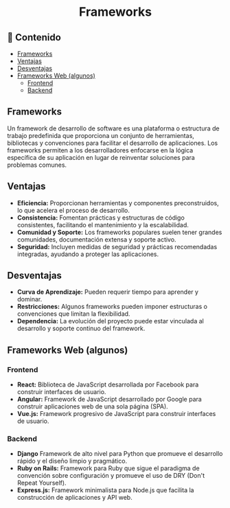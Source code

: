 <h1 align="center">Frameworks</h1>

<h2>📑 Contenido</h2>

- [Frameworks](#frameworks)
- [Ventajas](#ventajas)
- [Desventajas](#desventajas)
- [Frameworks Web (algunos)](#frameworks-web-algunos)
  - [Frontend](#frontend)
  - [Backend](#backend)

## Frameworks

Un framework de desarrollo de software es una plataforma o estructura de trabajo predefinida que proporciona un conjunto de herramientas, bibliotecas y convenciones para facilitar el desarrollo de aplicaciones. Los frameworks permiten a los desarrolladores enfocarse en la lógica específica de su aplicación en lugar de reinventar soluciones para problemas comunes.

## Ventajas

- **Eficiencia:** Proporcionan herramientas y componentes preconstruidos, lo que acelera el proceso de desarrollo.
- **Consistencia:** Fomentan prácticas y estructuras de código consistentes, facilitando el mantenimiento y la escalabilidad.
- **Comunidad y Soporte:** Los frameworks populares suelen tener grandes comunidades, documentación extensa y soporte activo.
- **Seguridad:** Incluyen medidas de seguridad y prácticas recomendadas integradas, ayudando a proteger las aplicaciones.

## Desventajas

- **Curva de Aprendizaje:** Pueden requerir tiempo para aprender y dominar.
- **Restricciones:** Algunos frameworks pueden imponer estructuras o convenciones que limitan la flexibilidad.
- **Dependencia:** La evolución del proyecto puede estar vinculada al desarrollo y soporte continuo del framework.

## Frameworks Web (algunos)

### Frontend

- **React:** Biblioteca de JavaScript desarrollada por Facebook para construir interfaces de usuario.
- **Angular:** Framework de JavaScript desarrollado por Google para construir aplicaciones web de una sola página (SPA).
- **Vue.js:** Framework progresivo de JavaScript para construir interfaces de usuario.

### Backend

- **Django** Framework de alto nivel para Python que promueve el desarrollo rápido y el diseño limpio y pragmático.
- **Ruby on Rails:** Framework para Ruby que sigue el paradigma de convención sobre configuración y promueve el uso de DRY (Don't Repeat Yourself).
- **Express.js:** Framework minimalista para Node.js que facilita la construcción de aplicaciones y API web.
